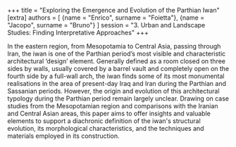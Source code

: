 +++
title = "Exploring the Emergence and Evolution of the Parthian Iwan"
[extra]
authors = [
    {name = "Enrico", surname = "Foietta"},
    {name = "Jacopo", surname = "Bruno"}
]
session = "3. Urban and Landscape Studies: Finding Interpretative Approaches"
+++

In the eastern region, from Mesopotamia to Central Asia, passing through Iran, the iwan is one of the Parthian period’s most visible and characteristic architectural ‘design’ element. Generally defined as a room closed on three sides by walls, usually covered by a barrel vault and completely open on the fourth side by a full-wall arch, the iwan finds some of its most monumental realisations in the area of present-day Iraq and Iran during the Parthian and Sassanian periods. However, the origin and evolution of this architectural typology during the Parthian period remain largely unclear.
Drawing on case studies from the Mesopotamian region and comparisons with the Iranian and Central Asian areas, this paper aims to offer insights and valuable elements to support a diachronic definition of the iwan's structural evolution, its morphological characteristics, and the techniques and materials employed in its construction.


